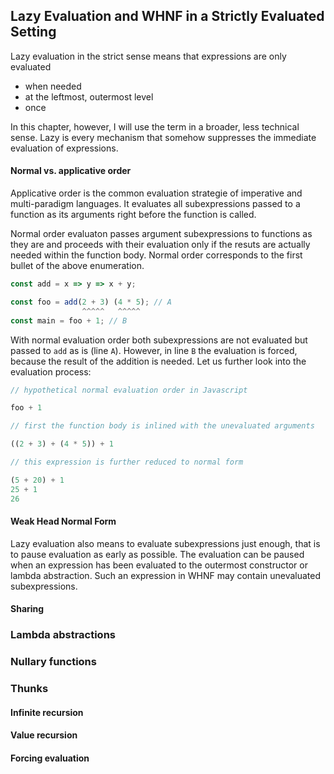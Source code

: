## Lazy Evaluation and WHNF in a Strictly Evaluated Setting

Lazy evaluation in the strict sense means that expressions are only evaluated

* when needed
* at the leftmost, outermost level
* once

In this chapter, however, I will use the term in a broader, less technical sense. Lazy is every mechanism that somehow suppresses the immediate evaluation of expressions.

#### Normal vs. applicative order

Applicative order is the common evaluation strategie of imperative and multi-paradigm languages. It evaluates all subexpressions passed to a function as its arguments right before the function is called.

Normal order evaluaton passes argument subexpressions to functions as they are and proceeds with their evaluation only if the resuts are actually needed within the function body. Normal order corresponds to the first bullet of the above enumeration.

```javascript
const add = x => y => x + y;

const foo = add(2 + 3) (4 * 5); // A
                ^^^^^   ^^^^^
const main = foo + 1; // B
```
With normal evaluation order both subexpressions are not evaluated but passed to `add` as is (line `A`). However, in line `B` the evaluation is forced, because the result of the addition is needed. Let us further look into the evaluation process:

```javascript
// hypothetical normal evaluation order in Javascript

foo + 1

// first the function body is inlined with the unevaluated arguments

((2 + 3) + (4 * 5)) + 1

// this expression is further reduced to normal form

(5 + 20) + 1
25 + 1
26
```
#### Weak Head Normal Form

Lazy evaluation also means to evaluate subexpressions just enough, that is to pause evaluation as early as possible. The evaluation can be paused when an expression has been evaluated to the outermost constructor or lambda abstraction. Such an expression in WHNF may contain unevaluated subexpressions.

#### Sharing

### Lambda abstractions

### Nullary functions

### Thunks

#### Infinite recursion

#### Value recursion

#### Forcing evaluation

